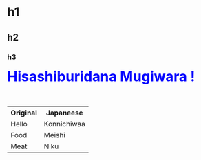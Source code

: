 # h1
## h2 
### h3

<div style="color: blue; font-size: xx-large; font-weight: bold;"> Hisashiburidana Mugiwara ! </div>
<br><br>
<table>
    <tr>
        <th> Original </th>
        <th> Japaneese </th>
    </tr>
    <tr>
        <td> Hello </td>
        <td> Konnichiwaa </td>
    </tr>
    <tr>
        <td> Food </td>
        <td> Meishi </td>
    </tr>
    <tr>
        <td> Meat </td>
        <td> Niku </td>
    </tr>
</table>